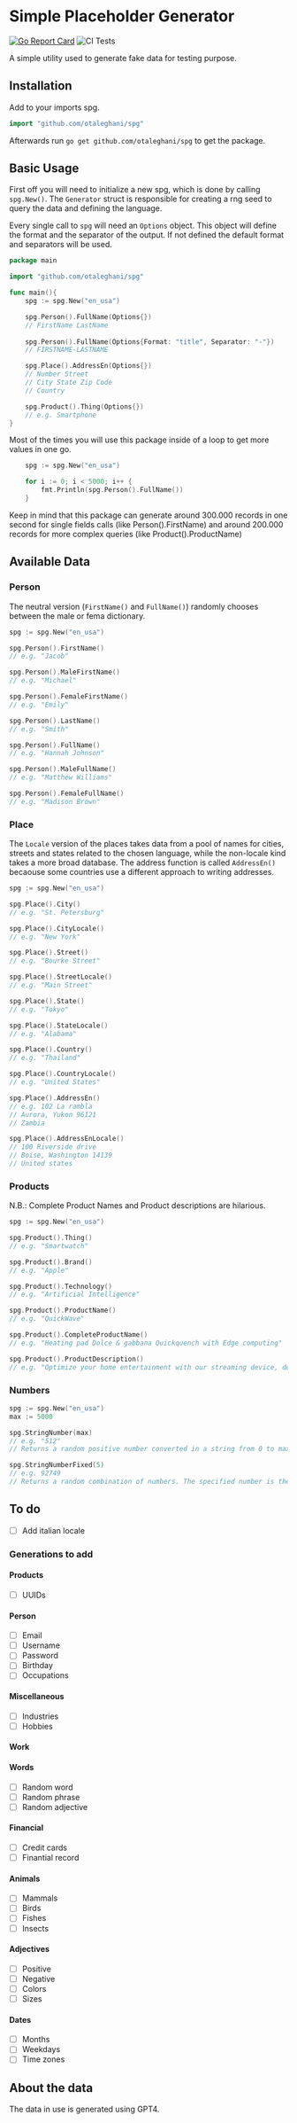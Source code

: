 # Simple Placeholder Generator

[![Go Report Card](https://goreportcard.com/badge/github.com/otaleghani/spg)](https://goreportcard.com/report/github.com/otaleghani/spg)
![CI Tests](https://github.com/otaleghani/spg/actions/workflows/Tests/badge.svg)

A simple utility used to generate fake data for testing purpose.

## Installation
Add to your imports spg.

``` go
import "github.com/otaleghani/spg"
```
Afterwards run `go get github.com/otaleghani/spg` to get the package.

## Basic Usage
First off you will need to initialize a new spg, which is done by calling `spg.New()`. The `Generator` struct is responsible for creating a rng seed to query the data and defining the language.

Every single call to `spg` will need an `Options` object. This object will define the format and the separator of the output. If not defined the default format and separators will be used.

``` go
package main

import "github.com/otaleghani/spg"

func main(){
    spg := spg.New("en_usa")

    spg.Person().FullName(Options{})
    // FirstName LastName
    
    spg.Person().FullName(Options{Format: "title", Separator: "-"})
    // FIRSTNAME-LASTNAME

    spg.Place().AddressEn(Options{})
    // Number Street
    // City State Zip Code
    // Country

    spg.Product().Thing(Options{})
    // e.g. Smartphone
}
```

Most of the times you will use this package inside of a loop to get more values in one go.

``` go
    spg := spg.New("en_usa")

    for i := 0; i < 5000; i++ {
        fmt.Println(spg.Person().FullName())
    }
```

Keep in mind that this package can generate around 300.000 records in one second for single fields calls (like Person().FirstName) and around 200.000 records for more complex queries (like Product().ProductName)

## Available Data

### Person

The neutral version (`FirstName()` and `FullName()`) randomly chooses between the male or fema dictionary.

``` go
spg := spg.New("en_usa")

spg.Person().FirstName() 
// e.g. "Jacob"

spg.Person().MaleFirstName() 
// e.g. "Michael"

spg.Person().FemaleFirstName() 
// e.g. "Emily"

spg.Person().LastName() 
// e.g. "Smith"

spg.Person().FullName() 
// e.g. "Hannah Johnson"

spg.Person().MaleFullName() 
// e.g. "Matthew Williams"

spg.Person().FemaleFullName() 
// e.g. "Madison Brown"
```

### Place

The `Locale` version of the places takes data from a pool of names for cities, streets and states related to the chosen language, while the non-locale kind takes a more broad database.
The address function is called `AddressEn()` becaouse some countries use a different approach to writing addresses. 

``` go
spg := spg.New("en_usa")

spg.Place().City() 
// e.g. "St. Petersburg"

spg.Place().CityLocale() 
// e.g. "New York"

spg.Place().Street() 
// e.g. "Bourke Street"

spg.Place().StreetLocale() 
// e.g. "Main Street"

spg.Place().State() 
// e.g. "Tokyo"

spg.Place().StateLocale() 
// e.g. "Alabama"

spg.Place().Country() 
// e.g. "Thailand"

spg.Place().CountryLocale() 
// e.g. "United States"

spg.Place().AddressEn() 
// e.g. 102 La rambla
// Aurora, Yukon 96121
// Zambia

spg.Place().AddressEnLocale() 
// 100 Riverside drive
// Boise, Washington 14139
// United states
```
### Products

N.B.: Complete Product Names and Product descriptions are hilarious.

``` go
spg := spg.New("en_usa")

spg.Product().Thing() 
// e.g. "Smartwatch"

spg.Product().Brand() 
// e.g. "Apple"

spg.Product().Technology() 
// e.g. "Artificial Intelligence"

spg.Product().ProductName() 
// e.g. "QuickWave"

spg.Product().CompleteProductName() 
// e.g. "Heating pad Dolce & gabbana Quickquench with Edge computing"

spg.Product().ProductDescription() 
// e.g. "Optimize your home entertainment with our streaming device, designed with Wi-fi 6. enjoy seamless streaming, high-definition video, and a user-friendly interface, all enabled by this advanced technology. transform your viewing experience with the superior capabilities of Wi-fi 6."
```

### Numbers
``` go
spg := spg.New("en_usa")
max := 5000

spg.StringNumber(max)
// e.g. "512"
// Returns a random positive number converted in a string from 0 to max

spg.StringNumberFixed(5)
// e.g. 92749
// Returns a random combination of numbers. The specified number is the lenght of the returned string..
```

## To do

- [ ] Add italian locale

### Generations to add

#### Products
- [ ] UUIDs

#### Person
- [ ] Email
- [ ] Username
- [ ] Password
- [ ] Birthday
- [ ] Occupations

#### Miscellaneous
- [ ] Industries
- [ ] Hobbies

#### Work


#### Words
- [ ] Random word
- [ ] Random phrase
- [ ] Random adjective

#### Financial
- [ ] Credit cards
- [ ] Finantial record

#### Animals
- [ ] Mammals
- [ ] Birds
- [ ] Fishes
- [ ] Insects

#### Adjectives
- [ ] Positive
- [ ] Negative
- [ ] Colors
- [ ] Sizes

#### Dates
- [ ] Months
- [ ] Weekdays
- [ ] Time zones

## About the data

The data in use is generated using GPT4.

